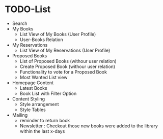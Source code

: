 # TODO-List

* Search
* My Books
    * List View of My Books (User Profile)
    * User-Books Relation
* My Reservations
    * List View of My Reservations (User Profile)
* Proposed Books
    * List of Proposed Books (withour user relation)
    * Create Proposed Book (withour user relation)
    * Functionality to vote for a Proposed Book
    * Most Wanted List view
* Homepage Content
    * Latest Books
    * Book List with Filter Option
* Content Styling
    * Style arrangement
    * Style Tables
* Mailing
    * reminder to return book
    * Newsletter : Checkout those new books were added to the library within the last x-days
